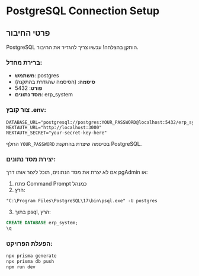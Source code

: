 # PostgreSQL Connection Setup

## פרטי החיבור

PostgreSQL הותקן בהצלחה! עכשיו צריך להגדיר את החיבור.

### ברירת מחדל:
- **משתמש**: postgres
- **סיסמה**: (הסיסמה שהגדרת בהתקנה)
- **פורט**: 5432
- **מסד נתונים**: erp_system

### צור קובץ .env:

```env
DATABASE_URL="postgresql://postgres:YOUR_PASSWORD@localhost:5432/erp_system"
NEXTAUTH_URL="http://localhost:3000"
NEXTAUTH_SECRET="your-secret-key-here"
```

החלף `YOUR_PASSWORD` בסיסמה שיצרת בהתקנת PostgreSQL.

### יצירת מסד נתונים:

אם לא יצרת את מסד הנתונים, תוכל ליצור אותו דרך pgAdmin או:

1. פתח Command Prompt כמנהל
2. הרץ:
```
"C:\Program Files\PostgreSQL\17\bin\psql.exe" -U postgres
```
3. בתוך psql, הרץ:
```sql
CREATE DATABASE erp_system;
\q
```

### הפעלת הפרויקט:

```bash
npx prisma generate
npx prisma db push
npm run dev
```
